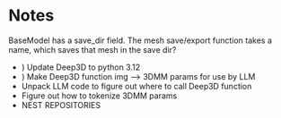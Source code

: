 # Notes

BaseModel has a save_dir field. The mesh save/export function takes a name, which saves that mesh in the save dir?

* ) Update Deep3D to python 3.12
* ) Make Deep3D function img --> 3DMM params for use by LLM
* Unpack LLM code to figure out where to call Deep3D function
* Figure out how to tokenize 3DMM params
* NEST REPOSITORIES